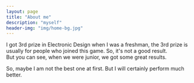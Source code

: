 ```yaml
---
layout: page
title: "About me"
description: "myself"
header-img: "img/home-bg.jpg"
---
```




I got 3rd prize in Electronic Design when I was a freshman, the 3rd prize is usually for people who joined this game. So, it's not a good result.  
But you can see, when we were junior, we got some great results.

So, maybe I am not the best one at first. But I will certainly perform much better.


